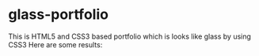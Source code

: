 # glass-portfolio
This is HTML5 and CSS3 based portfolio which is looks like glass by using CSS3
Here are some results:

